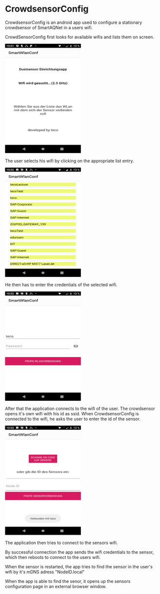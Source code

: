 # CrowdsensorConfig

CrowdsensorConfig is an android app used to configure a stationary crowdsensor of SmartAQNet in a users wifi. 

CrowdSensorConfig first looks for available wifis and lists them on screen.

<img src="images/Screenshot_20200228-100153.png"  width="250" height="360">

The user selects his wifi by clicking on the appropriate list entry.

<img src="images/Screenshot_20200228-100205.png"  width="250" height="360">

He then has to enter the credentials of the selected wifi.

<img src="images/Screenshot_20200228-100219.png"  width="250" height="360">

After that the application connects to the wifi of the user. The crowdsensor opens it's own wifi with his id as ssid. When CrowdsensorConfig is connected to the wifi, he asks the user to enter the id of the sensor.

<img src="images/Screenshot_20200228-100249.png"  width="250" height="360">

The application then tries to connect to the sensors wifi.

By successful connection the app sends the wifi credentials to the sensor, which then reboots to connect to the users wifi.

When the sensor is restarted, the app tries to find the sensor in the user's wifi by it's mDNS adress "NodeID.local"

When the app is able to find the senor, it opens up the sensors configuration page in an external browser window.
